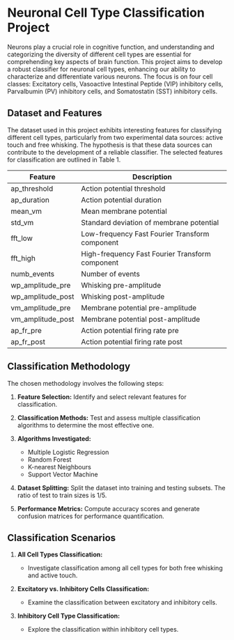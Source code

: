 # Neuronal Cell Type Classification Project

Neurons play a crucial role in cognitive function, and understanding and categorizing the diversity of different cell types are essential for comprehending key aspects of brain function. 
This project aims to develop a robust classifier for neuronal cell types, enhancing our ability to characterize and differentiate various neurons. 
The focus is on four cell classes: Excitatory cells, Vasoactive Intestinal Peptide (VIP) inhibitory cells, Parvalbumin (PV) inhibitory cells, and Somatostatin (SST) inhibitory cells.

## Dataset and Features

The dataset used in this project exhibits interesting features for classifying different cell types, particularly from two experimental data sources: active touch and free whisking. 
The hypothesis is that these data sources can contribute to the development of a reliable classifier. The selected features for classification are outlined in Table 1.

| Feature              | Description         |
|----------------------|---------------------|
| ap_threshold         | Action potential threshold |
| ap_duration          | Action potential duration  |
| mean_vm              | Mean membrane potential   |
| std_vm               | Standard deviation of membrane potential |
| fft_low              | Low-frequency Fast Fourier Transform component |
| fft_high             | High-frequency Fast Fourier Transform component |
| numb_events         | Number of events          |
| wp_amplitude_pre    | Whisking pre-amplitude    |
| wp_amplitude_post   | Whisking post-amplitude   |
| vm_amplitude_pre    | Membrane potential pre-amplitude |
| vm_amplitude_post   | Membrane potential post-amplitude |
| ap_fr_pre           | Action potential firing rate pre |
| ap_fr_post          | Action potential firing rate post |

## Classification Methodology

The chosen methodology involves the following steps:
1. **Feature Selection:** Identify and select relevant features for classification.
2. **Classification Methods:** Test and assess multiple classification algorithms to determine the most effective one.
3. **Algorithms Investigated:**
    - Multiple Logistic Regression
    - Random Forest
    - K-nearest Neighbours
    - Support Vector Machine

4. **Dataset Splitting:** Split the dataset into training and testing subsets. The ratio of test to train sizes is 1/5.
5. **Performance Metrics:** Compute accuracy scores and generate confusion matrices for performance quantification.

## Classification Scenarios

1. **All Cell Types Classification:**
   - Investigate classification among all cell types for both free whisking and active touch.

2. **Excitatory vs. Inhibitory Cells Classification:**
   - Examine the classification between excitatory and inhibitory cells.

3. **Inhibitory Cell Type Classification:**
   - Explore the classification within inhibitory cell types.
